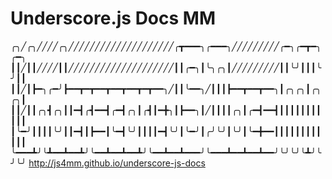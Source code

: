 # Underscore.js Docs MM
╭╮╱╭╮╱╱╱╱╭╮╱╱╱╱╱╱╱╱╱╱╱╱╱╱╱╱╱╱╱╱╭┳━━━╮╭━━━╮╱╱╱╱╱╱╱╱╱╭━╮╭━┳━╮╭━╮
┃┃╱┃┃╱╱╱╱┃┃╱╱╱╱╱╱╱╱╱╱╱╱╱╱╱╱╱╱╱╱┃┃╭━╮┃╰╮╭╮┃╱╱╱╱╱╱╱╱╱┃┃╰╯┃┃┃╰╯┃┃
┃┃╱┃┣━╮╭━╯┣━━┳━┳━━┳━━┳━━┳━┳━━╮╱┃┃╰━━╮╱┃┃┃┣━━┳━━┳━━╮┃╭╮╭╮┃╭╮╭╮┃
┃┃╱┃┃╭╮┫╭╮┃┃━┫╭┫━━┫╭━┫╭╮┃╭┫┃━╋╮┃┣━━╮┃╱┃┃┃┃╭╮┃╭━┫━━┫┃┃┃┃┃┃┃┃┃┃┃
┃╰━╯┃┃┃┃╰╯┃┃━┫┃┣━━┃╰━┫╰╯┃┃┃┃━┫╰╯┃╰━╯┃╭╯╰╯┃╰╯┃╰━╋━━┃┃┃┃┃┃┃┃┃┃┃┃
╰━━━┻╯╰┻━━┻━━┻╯╰━━┻━━┻━━┻╯╰━━┻━━┻━━━╯╰━━━┻━━┻━━┻━━╯╰╯╰╯╰┻╯╰╯╰╯
http://js4mm.github.io/underscore-js-docs

